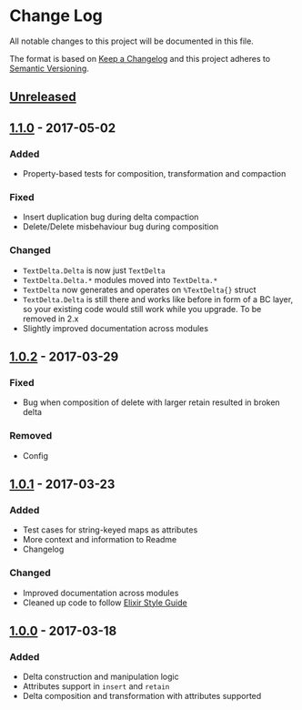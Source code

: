 # Change Log
All notable changes to this project will be documented in this file.

The format is based on [Keep a Changelog](http://keepachangelog.com/)
and this project adheres to [Semantic Versioning](http://semver.org/).

## [Unreleased]

## [1.1.0] - 2017-05-02
### Added
  - Property-based tests for composition, transformation and compaction

### Fixed
  - Insert duplication bug during delta compaction
  - Delete/Delete misbehaviour bug during composition

### Changed
  - `TextDelta.Delta` is now just `TextDelta`
  - `TextDelta.Delta.*` modules moved into `TextDelta.*`
  - `TextDelta` now generates and operates on `%TextDelta{}` struct
  - `TextDelta.Delta` is still there and works like before in form of a BC
    layer, so your existing code would still work while you upgrade. To be
    removed in 2.x
  - Slightly improved documentation across modules

## [1.0.2] - 2017-03-29
### Fixed
  - Bug when composition of delete with larger retain resulted in broken delta

### Removed
  - Config

## [1.0.1] - 2017-03-23
### Added
  - Test cases for string-keyed maps as attributes
  - More context and information to Readme
  - Changelog

### Changed
  - Improved documentation across modules
  - Cleaned up code to follow [Elixir Style Guide](https://github.com/christopheradams/elixir_style_guide)

## [1.0.0] - 2017-03-18
### Added
  - Delta construction and manipulation logic
  - Attributes support in `insert` and `retain`
  - Delta composition and transformation with attributes supported

[Unreleased]: https://github.com/everzet/text_delta/compare/v1.1.0...HEAD
[1.1.0]: https://github.com/everzet/text_delta/compare/v1.0.2...v1.1.0
[1.0.2]: https://github.com/everzet/text_delta/compare/v1.0.1...v1.0.2
[1.0.1]: https://github.com/everzet/text_delta/compare/v1.0.0...v1.0.1
[1.0.0]: https://github.com/everzet/text_delta/compare/cdaf5769ba3abb36aa6a6e2431662164a5a30945...v1.0.0
